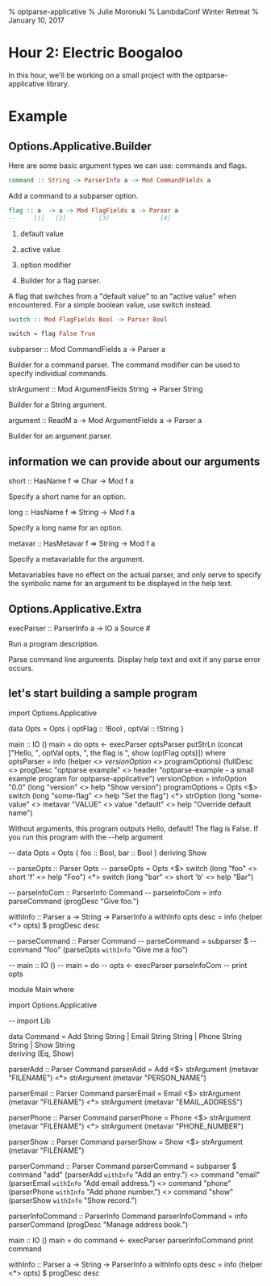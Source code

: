% optparse-applicative
% Julie Moronuki
% LambdaConf Winter Retreat
% January 10, 2017

# Hour 2: Electric Boogaloo

In this hour, we'll be working on a small project with the optparse-applicative library.
<!-- need to add instructions for Stack
probably have a small project (simple) initialized so we can load it up with samples
and also then clone the pprkpr repo, whatever we're going to call that
consider making rmbrfeed, todolist into a cla as well
 -->
# Example

## Options.Applicative.Builder

Here are some basic argument types we can use: commands and flags.

```haskell
command :: String -> ParserInfo a -> Mod CommandFields a
```

Add a command to a subparser option.

```haskell
flag :: a  -> a -> Mod FlagFields a -> Parser a
--     [1]   [2]         [3]              [4]
```
1. default value
  
2. active value

3. option modifier
  
4. Builder for a flag parser.

A flag that switches from a "default value" to an "active value" when encountered. For a simple boolean value, use switch instead.

```haskell
switch :: Mod FlagFields Bool -> Parser Bool

switch = flag False True
```



subparser :: Mod CommandFields a -> Parser a

Builder for a command parser. The command modifier can be used to specify individual commands.

strArgument :: Mod ArgumentFields String -> Parser String

Builder for a String argument.

argument :: ReadM a -> Mod ArgumentFields a -> Parser a

Builder for an argument parser.



## information we can provide about our arguments

short :: HasName f => Char -> Mod f a

Specify a short name for an option.

long :: HasName f => String -> Mod f a

Specify a long name for an option.

metavar :: HasMetavar f => String -> Mod f a

Specify a metavariable for the argument.

Metavariables have no effect on the actual parser, and only serve to specify the symbolic name for an argument to be displayed in the help text.


## Options.Applicative.Extra

execParser :: ParserInfo a -> IO a Source #

Run a program description.

Parse command line arguments. Display help text and exit if any parse error occurs.

## let's start building a sample program

import Options.Applicative

data Opts = Opts
    { optFlag :: !Bool
    , optVal :: !String
    }

main :: IO ()
main = do
    opts <- execParser optsParser
    putStrLn
        (concat ["Hello, ", optVal opts, ", the flag is ", show (optFlag opts)])
  where
    optsParser =
        info
            (helper <*> versionOption <*> programOptions)
            (fullDesc <> progDesc "optparse example" <>
             header
                 "optparse-example - a small example program for optparse-applicative")
    versionOption = infoOption "0.0" (long "version" <> help "Show version")
    programOptions =
        Opts <$> switch (long "some-flag" <> help "Set the flag") <*>
        strOption
            (long "some-value" <> metavar "VALUE" <> value "default" <>
             help "Override default name")

Without arguments, this program outputs Hello, default! The flag is False. If you run this program with the --help argument

-- data Opts = Opts { foo :: Bool, bar :: Bool } deriving Show

-- parseOpts :: Parser Opts
-- parseOpts = Opts <$> switch (long "foo" <> short 'f' <> help "Foo") <*> switch (long "bar" <> short 'b' <> help "Bar")

-- parseInfoCom :: ParserInfo Command
-- parseInfoCom = info parseCommand (progDesc "Give foo.")

withInfo :: Parser a -> String -> ParserInfo a
withInfo opts desc = info (helper <*> opts) $ progDesc desc

-- parseCommand :: Parser Command
-- parseCommand = subparser $
--     command "foo" (parseOpts `withInfo` "Give me a foo")

-- main :: IO ()
-- main = do
--     opts <- execParser parseInfoCom
--     print opts

module Main where

import Options.Applicative

-- import Lib

data Command = Add String String   | 
               Email String String |
               Phone String String |
               Show String  
               deriving (Eq, Show)

parserAdd :: Parser Command
parserAdd = Add <$> strArgument (metavar "FILENAME") <*> strArgument (metavar "PERSON_NAME")

parserEmail :: Parser Command
parserEmail = Email <$> strArgument (metavar "FILENAME") <*> strArgument (metavar "EMAIL_ADDRESS")

parserPhone :: Parser Command
parserPhone = Phone <$> strArgument (metavar "FILENAME") <*> strArgument (metavar "PHONE_NUMBER")

parserShow :: Parser Command
parserShow = Show <$> strArgument (metavar "FILENAME")

parserCommand :: Parser Command
parserCommand = subparser $ 
    command "add" (parserAdd `withInfo` "Add an entry.") <>
    command "email" (parserEmail `withInfo` "Add email address.") <>
    command "phone" (parserPhone `withInfo` "Add phone number.") <>
    command "show" (parserShow `withInfo` "Show record.")

parserInfoCommand :: ParserInfo Command
parserInfoCommand = info parserCommand (progDesc "Manage address book.")

main :: IO ()
main = do
    command <- execParser parserInfoCommand
    print command

withInfo :: Parser a -> String -> ParserInfo a
withInfo opts desc = info (helper <*> opts) $ progDesc desc
